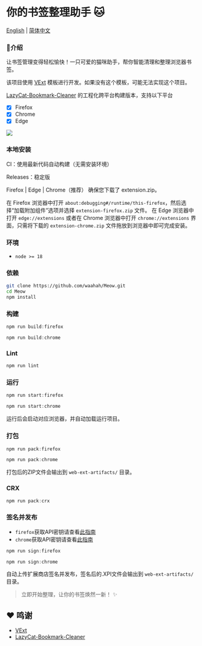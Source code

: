 # 你的书签整理助手 🐱

[English](README_EN.md) | [简体中文](README.md)

### 👋介绍

让书签管理变得轻松愉快！一只可爱的猫咪助手，帮你智能清理和整理浏览器书签。

该项目使用 [VExt](https://github.com/waahah/VExt) 模板进行开发。如果没有这个模板，可能无法实现这个项目。

[LazyCat-Bookmark-Cleaner](https://github.com/Alanrk/LazyCat-Bookmark-Cleaner)  的工程化跨平台构建版本，支持以下平台

- [X] Firefox
- [X] Chrome
- [X] Edge

![](https://raw.githubusercontent.com/Alanrk/blogimg/main/Snipaste_2025-01-15_15-00-46.png)


### 本地安装
CI：使用最新代码自动构建（无需安装环境）

Releases：稳定版

Firefox | Edge | Chrome（推荐）
确保您下载了 extension.zip。

在 Firefox 浏览器中打开 `about:debugging#/runtime/this-firefox`，然后选择“加载附加组件”选项并选择 `extension-firefox.zip` 文件。
在 Edge 浏览器中打开 `edge://extensions` 或者在 Chrome 浏览器中打开 `chrome://extensions` 界面，只需将下载的 `extension-chrome.zip` 文件拖放到浏览器中即可完成安装。

### 环境

- `node >= 18` 

### 依赖

```bash
git clone https://github.com/waahah/Meow.git
cd Meow
npm install
```

### 构建

```powershell
npm run build:firefox

npm run build:chrome
```


### Lint

```powershell
npm run lint
```

### 运行

```powershell
npm run start:firefox

npm run start:chrome
```

运行后会启动对应浏览器，并自动加载运行项目。

### 打包

```powershell
npm run pack:firefox

npm run pack:chrome
```

打包后的ZIP文件会输出到 `web-ext-artifacts/` 目录。

### CRX
```powershell
npm run pack:crx
```

### 签名并发布
- `firefox`获取API密钥请查看[此指南](https://extensionworkshop.com/documentation/develop/web-ext-command-reference/#web-ext-sign)
- `chrome`获取API密钥请查看[此指南](https://github.com/fregante/chrome-webstore-upload-keys)

```powershell
npm run sign:firefox

npm run sign:chrome
```

自动上传扩展商店签名并发布，签名后的.XPI文件会输出到 `web-ext-artifacts/` 目录。



> 立即开始整理，让你的书签焕然一新！ ✨

## ❤️ 鸣谢

- [VExt](https://github.com/waahah/VExt)
- [LazyCat-Bookmark-Cleaner](https://github.com/Alanrk/LazyCat-Bookmark-Cleaner)
